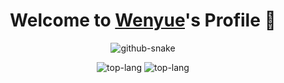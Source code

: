 <p align="center">
  <h1 align="center">Welcome to <a href="https://github.com/Dualbricks">Wenyue</a>'s Profile 👋</h1>
</p>
<p align="center">
<picture>
  <source media="(prefers-color-scheme: dark)" srcset="https://raw.githubusercontent.com/dualbricks/dualbricks/output/github-contribution-grid-snake-dark.svg" />
  <source media="(prefers-color-scheme: light)" srcset="https://raw.githubusercontent.com/dualbricks/dualbricks/output/github-contribution-grid-snake.svg" />
  <img alt="github-snake" src="github-snake.svg" />
</picture>
</p>

<p align="center">
<picture align="left">
  <source media="(prefers-color-scheme: dark)" srcset="https://adorable-irradiated-apricot.glitch.me/top-langs/?username=dualbricks&hide=Jupyter+Notebook&layout=compact&theme=theme=dark#gh-dark-mode-only" />
  <source media="(prefers-color-scheme: light)" srcset="https://adorable-irradiated-apricot.glitch.me/top-langs/?username=dualbricks&hide=Jupyter+Notebook&layout=compact&theme=default#gh-light-mode-only" />
  <img alt="top-lang" src="https://adorable-irradiated-apricot.glitch.me/top-langs/?username=dualbricks&hide=Jupyter+Notebook&layout=compact&theme=theme=dark#gh-dark-mode-only" />
</picture>

<picture align="right">
  <source media="(prefers-color-scheme: dark)" srcset="https://adorable-irradiated-apricot.glitch.me/?username=dualbricks&hide=Jupyter+Notebook&theme=theme=dark#gh-dark-mode-only" />
  <source media="(prefers-color-scheme: light)" srcset="https://adorable-irradiated-apricot.glitch.me/?username=dualbricks&hide=Jupyter+Notebook&theme=default#gh-light-mode-only" />
  <img alt="top-lang" src="https://adorable-irradiated-apricot.glitch.me/?username=dualbricks&theme=theme=dark#gh-dark-mode-only" />
</picture>
</p>





<!--
**dualbricks/dualbricks** is a ✨ _special_ ✨ repository because its `README.md` (this file) appears on your GitHub profile.

Here are some ideas to get you started:

- 🔭 I’m currently working on ...
- 🌱 I’m currently learning ...
- 👯 I’m looking to collaborate on ...
- 🤔 I’m looking for help with ...
- 💬 Ask me about ...
- 📫 How to reach me: ...
- 😄 Pronouns: ...
- ⚡ Fun fact: ...
-->
